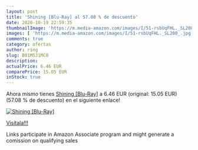 ```yaml
---
layout: post
title: 'Shining [Blu-Ray] al 57.08 % de descuento'
date: 2020-10-19 22:59:35
thumbnailImage: 'https://m.media-amazon.com/images/I/51-rsbUqFHL._SL200_.jpg'
images: [ 'https://m.media-amazon.com/images/I/51-rsbUqFHL._SL200_.jpg' ]
comments: true
category: ofertas
author: ring
slug: B01MSJ1MC0
description:
actualPrice: 6.46 EUR
comparePrice: 15.05 EUR
inStock: true
---
```


Ahora mismo tienes [Shining [Blu-Ray]](https://www.amazon.fr/dp/B01MSJ1MC0/?tag=tolees0d-21) a 6.46 EUR (original: 15.05 EUR) (57.08 %  de descuento) en el siguiente enlace!

[![Shining [Blu-Ray]](https://m.media-amazon.com/images/I/51-rsbUqFHL._SL200_.jpg)](https://www.amazon.fr/dp/B01MSJ1MC0/?tag=tolees0d-21)

[Visítala!!!](https://www.amazon.fr/dp/B01MSJ1MC0/?tag=tolees0d-21)

Links participate in Amazon Associate program and might generate a comission on qualifying sales
